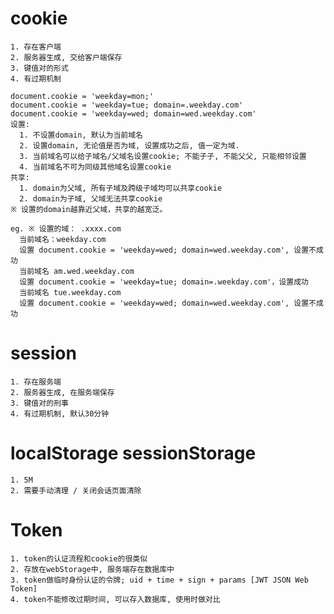 # cookie

    1. 存在客户端
    2. 服务器生成, 交给客户端保存
    3. 键值对的形式
    4. 有过期机制

    document.cookie = 'weekday=mon;'
    document.cookie = 'weekday=tue; domain=.weekday.com'
    document.cookie = 'weekday=wed; domain=wed.weekday.com'
    设置:
      1. 不设置domain, 默认为当前域名
      2. 设置domain, 无论值是否为域, 设置成功之后, 值一定为域.
      3. 当前域名可以给子域名/父域名设置cookie; 不能子子, 不能父父, 只能相邻设置
      4. 当前域名不可为同级其他域名设置cookie
    共享:
      1. domain为父域, 所有子域及跨级子域均可以共享cookie
      2. domain为子域, 父域无法共享cookie
    ※ 设置的domain越靠近父域，共享的越宽泛。

    eg. ※ 设置的域： .xxxx.com
      当前域名：weekday.com
      设置 document.cookie = 'weekday=wed; domain=wed.weekday.com', 设置不成功
      当前域名 am.wed.weekday.com
      设置 document.cookie = 'weekday=tue; domain=.weekday.com'，设置成功
      当前域名 tue.weekday.com
      设置 document.cookie = 'weekday=wed; domain=wed.weekday.com', 设置不成功

# session

    1. 存在服务端
    2. 服务器生成, 在服务端保存
    3. 键值对的刑事
    4. 有过期机制, 默认30分钟

# localStorage sessionStorage

    1. 5M
    2. 需要手动清理 / 关闭会话页面清除

# Token

    1. token的认证流程和cookie的很类似
    2. 存放在webStorage中, 服务端存在数据库中
    3. token做临时身份认证的令牌; uid + time + sign + params [JWT JSON Web Token]
    4. token不能修改过期时间, 可以存入数据库, 使用时做对比
